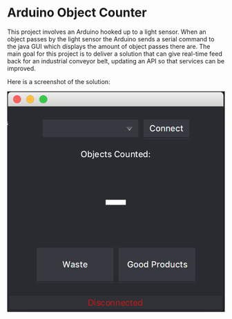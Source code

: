 # Arduino Object Counter

This project involves an Arduino hooked up to a light sensor. When an object passes by the light sensor the Arduino sends a serial command to the java GUI which displays the amount of object passes there are. The main goal for this project is to deliver a solution that can give real-time feed back for an industrial conveyor belt, updating an API so that services can be improved.

Here is a screenshot of the solution:

![](https://raw.githubusercontent.com/Mallington/ArduinoObjectCounter/master/Screenshot%202018-11-22%20at%2020.55.33.png)
